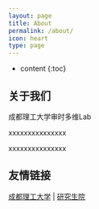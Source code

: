 ```yaml
---
layout: page
title: About
permalink: /about/
icon: heart
type: page
---
```


* content
{:toc}

## 关于我们

成都理工大学审时多维Lab 

xxxxxxxxxxxxxxx

xxxxxxxxxxxxxxx




## 友情链接

[成都理工大学](http://www.cdut.edu.cn/) \| [研究生院](https://www.gra.cdut.edu.cn/) 

